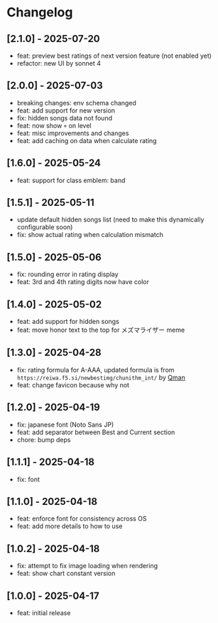 # Changelog

## [2.1.0] - 2025-07-20

- feat: preview best ratings of next version feature (not enabled yet)
- refactor: new UI by sonnet 4

## [2.0.0] - 2025-07-03

- breaking changes: env schema changed
- feat: add support for new version
- fix: hidden songs data not found
- feat: now show `+` on level
- feat: misc improvements and changes
- feat: add caching on data when calculate rating

## [1.6.0] - 2025-05-24

- feat: support for class emblem: band

## [1.5.1] - 2025-05-11

- update default hidden songs list (need to make this dynamically configurable soon)
- fix: show actual rating when calculation mismatch

## [1.5.0] - 2025-05-06

- fix: rounding error in rating display
- feat: 3rd and 4th rating digits now have color

## [1.4.0] - 2025-05-02

- feat: add support for hidden songs
- feat: move honor text to the top for メズマライザー meme

## [1.3.0] - 2025-04-28

- fix: rating formula for A-AAA, updated formula is from `https://reiwa.f5.si/newbestimg/chunithm_int/` by [Qman](https://github.com/Qman11010101)
- feat: change favicon because why not

## [1.2.0] - 2025-04-19

- fix: japanese font (Noto Sans JP)
- feat: add separator between Best and Current section
- chore: bump deps

## [1.1.1] - 2025-04-18

- fix: font

## [1.1.0] - 2025-04-18

- feat: enforce font for consistency across OS
- feat: add more details to how to use

## [1.0.2] - 2025-04-18

- fix: attempt to fix image loading when rendering
- feat: show chart constant version

## [1.0.0] - 2025-04-17

- feat: initial release
